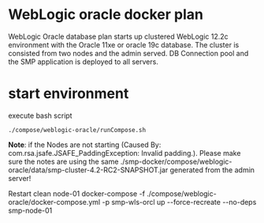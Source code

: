# WebLogic oracle docker plan
WebLogic Oracle database plan starts up clustered WebLogic 12.2c environment with the Oracle 11xe or oracle 19c database.
The cluster is consisted from two nodes and the admin served. DB Connection pool and the SMP application is deployed to all 
servers.    

# start environment
execute bash script 

    ./compose/weblogic-oracle/runCompose.sh
    
**Note**: if the Nodes are not starting (Caused By: com.rsa.jsafe.JSAFE_PaddingException: Invalid padding.). Please make sure
the notes are using the same ./smp-docker/compose/weblogic-oracle/data/smp-cluster-4.2-RC2-SNAPSHOT.jar generated from the admin server!
 

Restart clean node-01
docker-compose -f ./compose/weblogic-oracle/docker-compose.yml -p smp-wls-orcl up --force-recreate --no-deps   smp-node-01